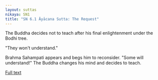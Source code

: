 ```yaml
---
layout: suttas
nikaya: SN1
title: "SN 6.1 Āyācana Sutta: The Request"
---
```


The Buddha decides not to teach after his final enlightenment under the Bodhi tree.  

"They won't understand."  

Brahma Sahampati appears and begs him to reconsider. "Some will understand!" The Buddha changes his mind and decides to teach.

[Full text](https://www.dhammatalks.org/suttas/SN/SN6_1.html)
